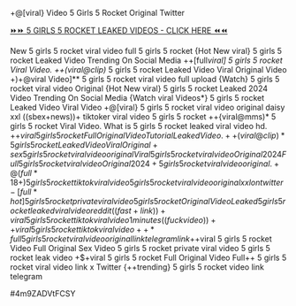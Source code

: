 +@[viral} Video 5 Girls 5 Rocket Original Twitter


[⏩⏩ 5 GIRLS 5 ROCKET LEAKED VIDEOS - CLICK HERE ⏪⏪](https://mov24.shop/watch/5+girls+5+rocket)






























New 5 girls 5 rocket viral video full 5 girls 5 rocket
{Hot New viral} 5 girls 5 rocket Leaked Video Trending On Social Media
++[full*viral] 5 girls 5 rocket Viral Video. ++(viral@clip)* 5 girls 5 rocket Leaked Video Viral Original Video +)+@viral Video]** 5 girls 5 rocket viral video full upload {Watch} 5 girls 5 rocket viral video Original {Hot New viral} 5 girls 5 rocket Leaked 2024 Video Trending On Social Media {Watch viral Videos*} 5 girls 5 rocket Leaked Video Viral Video +@[viral} 5 girls 5 rocket viral video original daisy xxl ((sbex+news))+ tiktoker viral video 5 girls 5 rocket
++{viral@mms)* 5 girls 5 rocket Viral Video.
What is 5 girls 5 rocket leaked viral video hd.
+$+viral 5 girls 5 rocket Full Original Video Tutorial Leaked Video. ++(viral@clip)* 5 girls 5 rocket Leaked Video Viral Original
+%+viral 5 girls 5 rocket Tiktok Video Full Original Sex. +!! 5 girls 5 rocket full viral video original Clip link On Social Media ️√viral▷☀️👄💥 5 girls 5 rocket Videos Oficial
sex 5 girls 5 rocket viral video original
{Viral} 5 girls 5 rocket viral video Original 2024
Full 5 girls 5 rocket viral video Original 2024
+5 girls 5 rocket viral video original.
+@(full*18+) 5 girls 5 rocket tiktok viral video
5 girls 5 rocket viral video original xxl on twitter -[full*hot] 5 girls 5 rocket private viral video 5 girls 5 rocket
Original Video Leaked 5 girls 5 rocket leaked viral video reddit
((fast+link))+viral 5 girls 5 rocket tiktok viral video 1 minutes ((fuckvideo))++viral 5 girls 5 rocket tiktok viral video
++*full 5 girls 5 rocket viral video original link telegram link
+$+viral 5 girls 5 rocket Video Full Original Sex Video 5 girls 5 rocket private viral video 5 girls 5 rocket leak video +$+viral 5 girls 5 rocket Full Original Video Full++ 5 girls 5 rocket viral video link x Twitter {++trending} 5 girls 5 rocket video link telegram


#4m9ZADVtFCSY